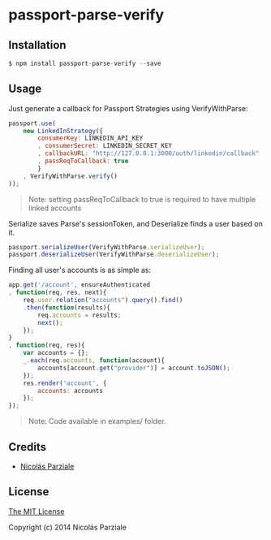 passport-parse-verify
=====================

## Installation
```javascript
$ npm install passport-parse-verify --save
```
## Usage
Just generate a callback for Passport Strategies using VerifyWithParse:
```javascript
passport.use(
	new LinkedInStrategy({
		consumerKey: LINKEDIN_API_KEY
		, consumerSecret: LINKEDIN_SECRET_KEY
		, callbackURL: "http://127.0.0.1:3000/auth/linkedin/callback"
		, passReqToCallback: true
		}
	, VerifyWithParse.verify()
));
```
> Note: setting passReqToCallback to true is required to have multiple linked accounts

Serialize saves Parse's sessionToken, and Deserialize finds a user based on it.
```javascript
passport.serializeUser(VerifyWithParse.serializeUser);
passport.deserializeUser(VerifyWithParse.deserializeUser);
```

Finding all user's accounts is as simple as: 
```javascript
app.get('/account', ensureAuthenticated
, function(req, res, next){
	req.user.relation("accounts").query().find()
	.then(function(results){
		req.accounts = results;
		next();
	});
}
, function(req, res){
	var accounts = {};
	_.each(req.accounts, function(account){
		accounts[account.get("provider")] = account.toJSON();
	});
	res.render('account', {
		accounts: accounts
	});
});
```
> Note: Code available in examples/ folder.

## Credits

  - [Nicolás Parziale](http://github.com/nparziale)

## License

[The MIT License](http://opensource.org/licenses/MIT)

Copyright (c) 2014 Nicolás Parziale